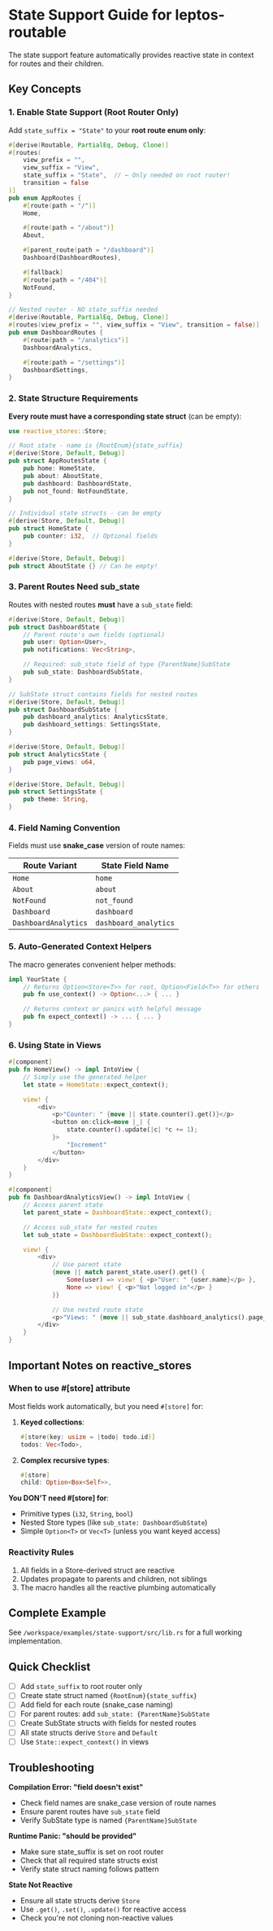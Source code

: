 # State Support Guide for leptos-routable

The state support feature automatically provides reactive state in context for routes and their children.

## Key Concepts

### 1. Enable State Support (Root Router Only)

Add `state_suffix = "State"` to your **root route enum only**:

```rust
#[derive(Routable, PartialEq, Debug, Clone)]
#[routes(
    view_prefix = "",
    view_suffix = "View",
    state_suffix = "State",  // ← Only needed on root router!
    transition = false
)]
pub enum AppRoutes {
    #[route(path = "/")]
    Home,

    #[route(path = "/about")]
    About,

    #[parent_route(path = "/dashboard")]
    Dashboard(DashboardRoutes),

    #[fallback]
    #[route(path = "/404")]
    NotFound,
}

// Nested router - NO state_suffix needed
#[derive(Routable, PartialEq, Debug, Clone)]
#[routes(view_prefix = "", view_suffix = "View", transition = false)]
pub enum DashboardRoutes {
    #[route(path = "/analytics")]
    DashboardAnalytics,

    #[route(path = "/settings")]
    DashboardSettings,
}
```

### 2. State Structure Requirements

**Every route must have a corresponding state struct** (can be empty):

```rust
use reactive_stores::Store;

// Root state - name is {RootEnum}{state_suffix}
#[derive(Store, Default, Debug)]
pub struct AppRoutesState {
    pub home: HomeState,
    pub about: AboutState,
    pub dashboard: DashboardState,
    pub not_found: NotFoundState,
}

// Individual state structs - can be empty
#[derive(Store, Default, Debug)]
pub struct HomeState {
    pub counter: i32,  // Optional fields
}

#[derive(Store, Default, Debug)]
pub struct AboutState {} // Can be empty!
```

### 3. Parent Routes Need sub_state

Routes with nested routes **must** have a `sub_state` field:

```rust
#[derive(Store, Default, Debug)]
pub struct DashboardState {
    // Parent route's own fields (optional)
    pub user: Option<User>,
    pub notifications: Vec<String>,

    // Required: sub_state field of type {ParentName}SubState
    pub sub_state: DashboardSubState,
}

// SubState struct contains fields for nested routes
#[derive(Store, Default, Debug)]
pub struct DashboardSubState {
    pub dashboard_analytics: AnalyticsState,
    pub dashboard_settings: SettingsState,
}

#[derive(Store, Default, Debug)]
pub struct AnalyticsState {
    pub page_views: u64,
}

#[derive(Store, Default, Debug)]
pub struct SettingsState {
    pub theme: String,
}
```

### 4. Field Naming Convention

Fields must use **snake_case** version of route names:

| Route Variant | State Field Name |
|--------------|------------------|
| `Home` | `home` |
| `About` | `about` |
| `NotFound` | `not_found` |
| `Dashboard` | `dashboard` |
| `DashboardAnalytics` | `dashboard_analytics` |

### 5. Auto-Generated Context Helpers

The macro generates convenient helper methods:

```rust
impl YourState {
    // Returns Option<Store<T>> for root, Option<Field<T>> for others
    pub fn use_context() -> Option<...> { ... }

    // Returns context or panics with helpful message
    pub fn expect_context() -> ... { ... }
}
```

### 6. Using State in Views

```rust
#[component]
pub fn HomeView() -> impl IntoView {
    // Simply use the generated helper
    let state = HomeState::expect_context();

    view! {
        <div>
            <p>"Counter: " {move || state.counter().get()}</p>
            <button on:click=move |_| {
                state.counter().update(|c| *c += 1);
            }>
                "Increment"
            </button>
        </div>
    }
}

#[component]
pub fn DashboardAnalyticsView() -> impl IntoView {
    // Access parent state
    let parent_state = DashboardState::expect_context();

    // Access sub_state for nested routes
    let sub_state = DashboardSubState::expect_context();

    view! {
        <div>
            // Use parent state
            {move || match parent_state.user().get() {
                Some(user) => view! { <p>"User: " {user.name}</p> },
                None => view! { <p>"Not logged in"</p> }
            }}

            // Use nested route state
            <p>"Views: " {move || sub_state.dashboard_analytics().page_views().get()}</p>
        </div>
    }
}
```

## Important Notes on reactive_stores

### When to use #[store] attribute

Most fields work automatically, but you need `#[store]` for:

1. **Keyed collections**:
   ```rust
   #[store(key: usize = |todo| todo.id)]
   todos: Vec<Todo>,
   ```

2. **Complex recursive types**:
   ```rust
   #[store]
   child: Option<Box<Self>>,
   ```

**You DON'T need #[store] for**:
- Primitive types (`i32`, `String`, `bool`)
- Nested Store types (like `sub_state: DashboardSubState`)
- Simple `Option<T>` or `Vec<T>` (unless you want keyed access)

### Reactivity Rules

1. All fields in a Store-derived struct are reactive
2. Updates propagate to parents and children, not siblings
3. The macro handles all the reactive plumbing automatically

## Complete Example

See `/workspace/examples/state-support/src/lib.rs` for a full working implementation.

## Quick Checklist

- [ ] Add `state_suffix` to root router only
- [ ] Create state struct named `{RootEnum}{state_suffix}`
- [ ] Add field for each route (snake_case naming)
- [ ] For parent routes: add `sub_state: {ParentName}SubState`
- [ ] Create SubState structs with fields for nested routes
- [ ] All state structs derive `Store` and `Default`
- [ ] Use `State::expect_context()` in views

## Troubleshooting

**Compilation Error: "field doesn't exist"**
- Check field names are snake_case version of route names
- Ensure parent routes have `sub_state` field
- Verify SubState type is named `{ParentName}SubState`

**Runtime Panic: "should be provided"**
- Make sure state_suffix is set on root router
- Check that all required state structs exist
- Verify state struct naming follows pattern

**State Not Reactive**
- Ensure all state structs derive `Store`
- Use `.get()`, `.set()`, `.update()` for reactive access
- Check you're not cloning non-reactive values